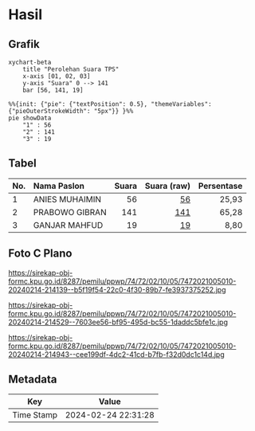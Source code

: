 # Hasil

## Grafik

```mermaid
xychart-beta
    title "Perolehan Suara TPS"
    x-axis [01, 02, 03]
    y-axis "Suara" 0 --> 141
    bar [56, 141, 19]
```

```mermaid
%%{init: {"pie": {"textPosition": 0.5}, "themeVariables": {"pieOuterStrokeWidth": "5px"}} }%%
pie showData
    "1" : 56
    "2" : 141
    "3" : 19
```

## Tabel

| No. | Nama Paslon    | Suara | Suara (raw) | Persentase |
|:--- |:-------------- | -----:| -----------:| ----------:|
| 1   | ANIES MUHAIMIN | 56    | [56][p-1]   | 25,93      |
| 2   | PRABOWO GIBRAN | 141   | [141][p-2]  | 65,28      |
| 3   | GANJAR MAHFUD  | 19    | [19][p-3]   | 8,80       |


[p-1]: https://github.com/gigit-pemilu/pemilu-2024-74-sulawesi-tenggara/blob/main/pilpres/hitung-suara/sub/74-sulawesi-tenggara/sub/72-kota-bau-bau/sub/02-wolio/sub/1005-batulo/sub/010-tps/sub/paslon-1.txt
[p-2]: https://github.com/gigit-pemilu/pemilu-2024-74-sulawesi-tenggara/blob/main/pilpres/hitung-suara/sub/74-sulawesi-tenggara/sub/72-kota-bau-bau/sub/02-wolio/sub/1005-batulo/sub/010-tps/sub/paslon-2.txt
[p-3]: https://github.com/gigit-pemilu/pemilu-2024-74-sulawesi-tenggara/blob/main/pilpres/hitung-suara/sub/74-sulawesi-tenggara/sub/72-kota-bau-bau/sub/02-wolio/sub/1005-batulo/sub/010-tps/sub/paslon-3.txt

## Foto C Plano

https://sirekap-obj-formc.kpu.go.id/8287/pemilu/ppwp/74/72/02/10/05/7472021005010-20240214-214139--b5f19f54-22c0-4f30-89b7-fe3937375252.jpg

https://sirekap-obj-formc.kpu.go.id/8287/pemilu/ppwp/74/72/02/10/05/7472021005010-20240214-214529--7603ee56-bf95-495d-bc55-1daddc5bfe1c.jpg

https://sirekap-obj-formc.kpu.go.id/8287/pemilu/ppwp/74/72/02/10/05/7472021005010-20240214-214943--cee199df-4dc2-41cd-b7fb-f32d0dc1c14d.jpg


## Metadata

| Key        | Value               |
| ---------- | ------------------- |
| Time Stamp | 2024-02-24 22:31:28 |



